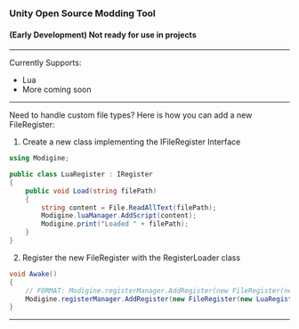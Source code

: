 ### Unity Open Source Modding Tool

#### (Early Development) Not ready for use in projects

***

Currently Supports:
- Lua
- More coming soon

***

Need to handle custom file types?
Here is how you can add a new FileRegister:
1) Create a new class implementing the IFileRegister Interface
```C#
using Modigine;

public class LuaRegister : IRegister
{
    public void Load(string filePath)
    {
        string content = File.ReadAllText(filePath);
        Modigine.luaManager.AddScript(content);
        Modigine.print("Loaded " + filePath);
    }
}
```
2) Register the new FileRegister with the RegisterLoader class
```C#
void Awake()
{
    // FORMAT: Modigine.registerManager.AddRegister(new FileRegister(new RegisterClassName(), fileType1, fileType2, fileType3,...));
    Modigine.registerManager.AddRegister(new FileRegister(new LuaRegister(), "lua"));
}
```

***
